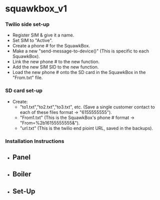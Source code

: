 # squawkbox_v1

### Twilio side set-up
- Register SIM & give it a name.
- Set SIM to "Active".
- Create a phone # for the SquawkBox.
- Make a new "send-message-to-device()" (This is specific to each SquawkBox).
- Link the new phone # to the new function.
- Add the new SIM SID to the new function.
- Load the new phone # onto the SD card in the SquawkBox in the "From.txt" file.

### SD card set-up
- Create:
  - "to1.txt","to2.txt","to3.txt", etc. (Save a single customer contact to each of these files format -> "6155555555").
  - "From1.txt" (This is the SquawkBox's phone # format -> "From=%2b16155555555&").
  - "url.txt" (This is the twilio end pioint URL, saved in the backups).

### Installation Instructions
- Panel
  - 
- Boiler
  -
- Set-Up
  -
